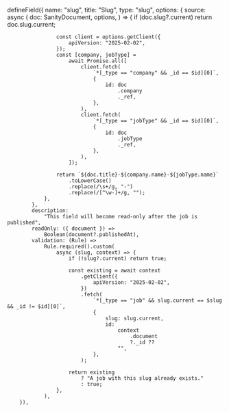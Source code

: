 defineField({
name: "slug",
title: "Slug",
type: "slug",
options: {
source: async (
doc: SanityDocument,
options,
) => {
if (doc.slug?.current)
return doc.slug.current;

    				const client = options.getClient({
    					apiVersion: "2025-02-02",
    				});
    				const [company, jobType] =
    					await Promise.all([
    						client.fetch(
    							`*[_type == "company" && _id == $id][0]`,
    							{
    								id: doc
    									.company
    									._ref,
    							},
    						),
    						client.fetch(
    							`*[_type == "jobType" && _id == $id][0]`,
    							{
    								id: doc
    									.jobType
    									._ref,
    							},
    						),
    					]);

    				return `${doc.title}-${company.name}-${jobType.name}`
    					.toLowerCase()
    					.replace(/\s+/g, "-")
    					.replace(/[^\w-]+/g, "");
    			},
    		},
    		description:
    			"This field will become read-only after the job is published",
    		readOnly: ({ document }) =>
    			Boolean(document?.publishedAt),
    		validation: (Rule) =>
    			Rule.required().custom(
    				async (slug, context) => {
    					if (!slug?.current) return true;

    					const existing = await context
    						.getClient({
    							apiVersion: "2025-02-02",
    						})
    						.fetch(
    							`*[_type == "job" && slug.current == $slug && _id != $id][0]`,
    							{
    								slug: slug.current,
    								id:
    									context
    										.document
    										?._id ??
    									"",
    							},
    						);

    					return existing
    						? "A job with this slug already exists."
    						: true;
    				},
    			),
    	}),
